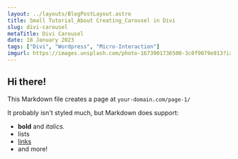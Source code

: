 ```yaml
---
layout: ../layouts/BlogPostLayout.astro
title: Small Tutorial_About Creating_Carousel in Divi
slug: divi-carousel
metaTitle: Divi Carousel
date: 18 January 2023
tags: ["Divi", "Wordpress", "Micro-Interaction"]
imgurl: https://images.unsplash.com/photo-1673901736500-3c0f9079e913?ixlib=rb-4.0.3&ixid=MnwxMjA3fDB8MHxwaG90by1wYWdlfHx8fGVufDB8fHx8&auto=format&fit=crop&w=1074&q=80
---
```


## Hi there!

This Markdown file creates a page at `your-domain.com/page-1/`

It probably isn't styled much, but Markdown does support:

- **bold** and _italics._
- lists
- [links](https://astro.build)
- and more!

